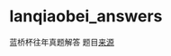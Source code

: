 # lanqiaobei_answers
蓝桥杯往年真题解答
题目[来源](https://www.lanqiao.cn/cup/?sort=students_count&category_id=3)
